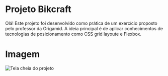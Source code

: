 # Projeto Bikcraft 

Olá! Este projeto foi desenvolvido como prática de um exercício proposto pelo professor da Origamid. A ideia principal é de aplicar conhecimentos de tecnologias de posicionamento como CSS grid layoute e Flexbox. 


# Imagem

![Tela cheia do projeto](https://uploaddeimagens.com.br/imagens/HRYbkZg)
